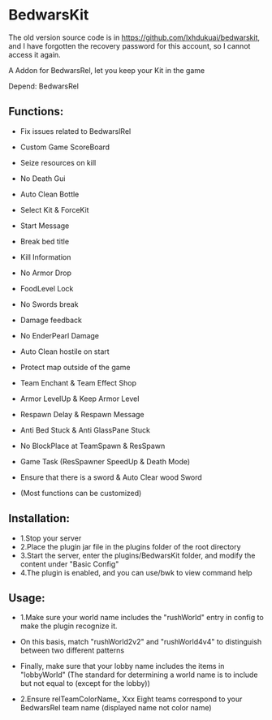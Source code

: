 # BedwarsKit
The old version source code is in https://github.com/lxhdukuai/bedwarskit, and I have forgotten the recovery password for this account, so I cannot access it again.

A Addon for BedwarsRel, let you keep your Kit in the game

Depend: BedwarsRel

## Functions:
- Fix issues related to BedwarslRel
- Custom Game ScoreBoard
- Seize resources on kill
- No Death Gui
- Auto Clean Bottle
- Select Kit & ForceKit
- Start Message
- Break bed title
- Kill Information
- No Armor Drop
- FoodLevel Lock
- No Swords break
- Damage feedback
- No EnderPearl Damage
- Auto Clean hostile on start
- Protect map outside of the game
- Team Enchant & Team Effect Shop
- Armor LevelUp & Keep Armor Level
- Respawn Delay & Respawn Message
- Anti Bed Stuck & Anti GlassPane Stuck
- No BlockPlace at TeamSpawn & ResSpawn
- Game Task (ResSpawner SpeedUp & Death Mode)
- Ensure that there is a sword & Auto Clear wood Sword

- (Most functions can be customized)

## Installation:
- 1.Stop your server
- 2.Place the plugin jar file in the plugins folder of the root directory
- 3.Start the server, enter the plugins/BedwarsKit folder, and modify the content under "Basic Config"
- 4.The plugin is enabled, and you can use/bwk to view command help

## Usage:
- 1.Make sure your world name includes the "rushWorld" entry in config to make the plugin recognize it.
- On this basis, match "rushWorld2v2" and "rushWorld4v4" to distinguish between two different patterns
- Finally, make sure that your lobby name includes the items in "lobbyWorld" (The standard for determining a world name is to include but not equal to (except for the lobby))

- 2.Ensure relTeamColorName_ Xxx Eight teams correspond to your BedwarsRel team name (displayed name not color name)
